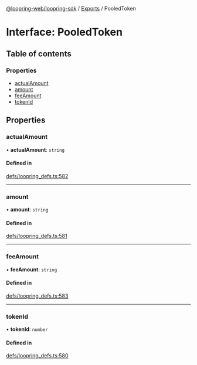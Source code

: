 [@loopring-web/loopring-sdk](../README.md) / [Exports](../modules.md) / PooledToken

# Interface: PooledToken

## Table of contents

### Properties

- [actualAmount](PooledToken.md#actualamount)
- [amount](PooledToken.md#amount)
- [feeAmount](PooledToken.md#feeamount)
- [tokenId](PooledToken.md#tokenid)

## Properties

### actualAmount

• **actualAmount**: `string`

#### Defined in

[defs/loopring_defs.ts:582](https://github.com/Loopring/loopring_sdk/blob/c031084/src/defs/loopring_defs.ts#L582)

___

### amount

• **amount**: `string`

#### Defined in

[defs/loopring_defs.ts:581](https://github.com/Loopring/loopring_sdk/blob/c031084/src/defs/loopring_defs.ts#L581)

___

### feeAmount

• **feeAmount**: `string`

#### Defined in

[defs/loopring_defs.ts:583](https://github.com/Loopring/loopring_sdk/blob/c031084/src/defs/loopring_defs.ts#L583)

___

### tokenId

• **tokenId**: `number`

#### Defined in

[defs/loopring_defs.ts:580](https://github.com/Loopring/loopring_sdk/blob/c031084/src/defs/loopring_defs.ts#L580)
